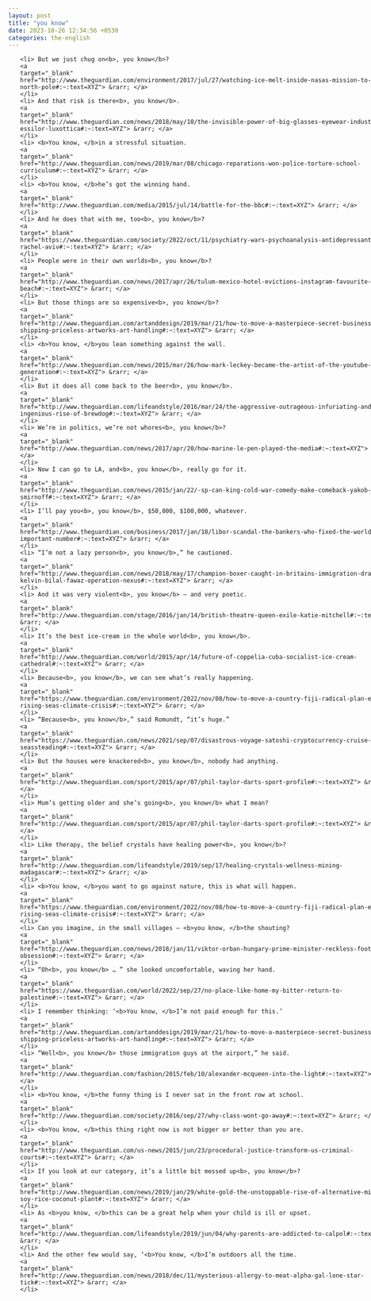 ```yaml
---
layout: post
title: "you know"
date: 2023-10-26 12:34:56 +0530
categories: the-english
---
```

<style>
@media only screen and (min-width: 768px) {
    ol {
        width: 768px;
        margin: 0 auto;
    }
  }
ol li {
    font-size: 18px;
    line-height: 1.5;
    padding-bottom: 8px;
}
</style>
<ol>

    <li> But we just chug on<b>, you know</b>?
    <a 
    target="_blank" 
    href="http://www.theguardian.com/environment/2017/jul/27/watching-ice-melt-inside-nasas-mission-to-the-north-pole#:~:text=XYZ"> &rarr; </a>
    </li>
    <li> And that risk is there<b>, you know</b>.
    <a 
    target="_blank" 
    href="http://www.theguardian.com/news/2018/may/10/the-invisible-power-of-big-glasses-eyewear-industry-essilor-luxottica#:~:text=XYZ"> &rarr; </a>
    </li>
    <li> <b>You know, </b>in a stressful situation.
    <a 
    target="_blank" 
    href="http://www.theguardian.com/news/2019/mar/08/chicago-reparations-won-police-torture-school-curriculum#:~:text=XYZ"> &rarr; </a>
    </li>
    <li> <b>You know, </b>he’s got the winning hand.
    <a 
    target="_blank" 
    href="http://www.theguardian.com/media/2015/jul/14/battle-for-the-bbc#:~:text=XYZ"> &rarr; </a>
    </li>
    <li> And he does that with me, too<b>, you know</b>?
    <a 
    target="_blank" 
    href="https://www.theguardian.com/society/2022/oct/11/psychiatry-wars-psychoanalysis-antidepressants-rachel-aviv#:~:text=XYZ"> &rarr; </a>
    </li>
    <li> People were in their own worlds<b>, you know</b>?
    <a 
    target="_blank" 
    href="http://www.theguardian.com/news/2017/apr/26/tulum-mexico-hotel-evictions-instagram-favourite-beach#:~:text=XYZ"> &rarr; </a>
    </li>
    <li> But those things are so expensive<b>, you know</b>?
    <a 
    target="_blank" 
    href="http://www.theguardian.com/artanddesign/2019/mar/21/how-to-move-a-masterpiece-secret-business-shipping-priceless-artworks-art-handling#:~:text=XYZ"> &rarr; </a>
    </li>
    <li> <b>You know, </b>you lean something against the wall.
    <a 
    target="_blank" 
    href="http://www.theguardian.com/news/2015/mar/26/how-mark-leckey-became-the-artist-of-the-youtube-generation#:~:text=XYZ"> &rarr; </a>
    </li>
    <li> But it does all come back to the beer<b>, you know</b>.
    <a 
    target="_blank" 
    href="http://www.theguardian.com/lifeandstyle/2016/mar/24/the-aggressive-outrageous-infuriating-and-ingenious-rise-of-brewdog#:~:text=XYZ"> &rarr; </a>
    </li>
    <li> We’re in politics, we’re not whores<b>, you know</b>?
    <a 
    target="_blank" 
    href="http://www.theguardian.com/news/2017/apr/20/how-marine-le-pen-played-the-media#:~:text=XYZ"> &rarr; </a>
    </li>
    <li> Now I can go to LA, and<b>, you know</b>, really go for it.
    <a 
    target="_blank" 
    href="http://www.theguardian.com/news/2015/jan/22/-sp-can-king-cold-war-comedy-make-comeback-yakob-smirnoff#:~:text=XYZ"> &rarr; </a>
    </li>
    <li> I’ll pay you<b>, you know</b>, $50,000, $100,000, whatever.
    <a 
    target="_blank" 
    href="http://www.theguardian.com/business/2017/jan/18/libor-scandal-the-bankers-who-fixed-the-worlds-most-important-number#:~:text=XYZ"> &rarr; </a>
    </li>
    <li> “I’m not a lazy person<b>, you know</b>,” he cautioned.
    <a 
    target="_blank" 
    href="http://www.theguardian.com/news/2018/may/17/champion-boxer-caught-in-britains-immigration-dragnet-kelvin-bilal-fawaz-operation-nexus#:~:text=XYZ"> &rarr; </a>
    </li>
    <li> And it was very violent<b>, you know</b> – and very poetic.
    <a 
    target="_blank" 
    href="http://www.theguardian.com/stage/2016/jan/14/british-theatre-queen-exile-katie-mitchell#:~:text=XYZ"> &rarr; </a>
    </li>
    <li> It’s the best ice-cream in the whole world<b>, you know</b>.
    <a 
    target="_blank" 
    href="http://www.theguardian.com/world/2015/apr/14/future-of-coppelia-cuba-socialist-ice-cream-cathedral#:~:text=XYZ"> &rarr; </a>
    </li>
    <li> Because<b>, you know</b>, we can see what’s really happening.
    <a 
    target="_blank" 
    href="https://www.theguardian.com/environment/2022/nov/08/how-to-move-a-country-fiji-radical-plan-escape-rising-seas-climate-crisis#:~:text=XYZ"> &rarr; </a>
    </li>
    <li> “Because<b>, you know</b>,” said Romundt, “it’s huge.”
    <a 
    target="_blank" 
    href="https://www.theguardian.com/news/2021/sep/07/disastrous-voyage-satoshi-cryptocurrency-cruise-ship-seassteading#:~:text=XYZ"> &rarr; </a>
    </li>
    <li> But the houses were knackered<b>, you know</b>, nobody had anything.
    <a 
    target="_blank" 
    href="http://www.theguardian.com/sport/2015/apr/07/phil-taylor-darts-sport-profile#:~:text=XYZ"> &rarr; </a>
    </li>
    <li> Mum’s getting older and she’s going<b>, you know</b> what I mean?
    <a 
    target="_blank" 
    href="http://www.theguardian.com/sport/2015/apr/07/phil-taylor-darts-sport-profile#:~:text=XYZ"> &rarr; </a>
    </li>
    <li> Like therapy, the belief crystals have healing power<b>, you know</b>?
    <a 
    target="_blank" 
    href="http://www.theguardian.com/lifeandstyle/2019/sep/17/healing-crystals-wellness-mining-madagascar#:~:text=XYZ"> &rarr; </a>
    </li>
    <li> <b>You know, </b>you want to go against nature, this is what will happen.
    <a 
    target="_blank" 
    href="https://www.theguardian.com/environment/2022/nov/08/how-to-move-a-country-fiji-radical-plan-escape-rising-seas-climate-crisis#:~:text=XYZ"> &rarr; </a>
    </li>
    <li> Can you imagine, in the small villages – <b>you know, </b>the shouting?
    <a 
    target="_blank" 
    href="http://www.theguardian.com/news/2018/jan/11/viktor-orban-hungary-prime-minister-reckless-football-obsession#:~:text=XYZ"> &rarr; </a>
    </li>
    <li> “Oh<b>, you know</b> … ” she looked uncomfortable, waving her hand.
    <a 
    target="_blank" 
    href="https://www.theguardian.com/world/2022/sep/27/no-place-like-home-my-bitter-return-to-palestine#:~:text=XYZ"> &rarr; </a>
    </li>
    <li> I remember thinking: ‘<b>You know, </b>I’m not paid enough for this.’
    <a 
    target="_blank" 
    href="http://www.theguardian.com/artanddesign/2019/mar/21/how-to-move-a-masterpiece-secret-business-shipping-priceless-artworks-art-handling#:~:text=XYZ"> &rarr; </a>
    </li>
    <li> “Well<b>, you know</b> those immigration guys at the airport,” he said.
    <a 
    target="_blank" 
    href="http://www.theguardian.com/fashion/2015/feb/10/alexander-mcqueen-into-the-light#:~:text=XYZ"> &rarr; </a>
    </li>
    <li> <b>You know, </b>the funny thing is I never sat in the front row at school.
    <a 
    target="_blank" 
    href="http://www.theguardian.com/society/2016/sep/27/why-class-wont-go-away#:~:text=XYZ"> &rarr; </a>
    </li>
    <li> <b>You know, </b>this thing right now is not bigger or better than you are.
    <a 
    target="_blank" 
    href="http://www.theguardian.com/us-news/2015/jun/23/procedural-justice-transform-us-criminal-courts#:~:text=XYZ"> &rarr; </a>
    </li>
    <li> If you look at our category, it’s a little bit messed up<b>, you know</b>?
    <a 
    target="_blank" 
    href="http://www.theguardian.com/news/2019/jan/29/white-gold-the-unstoppable-rise-of-alternative-milks-oat-soy-rice-coconut-plant#:~:text=XYZ"> &rarr; </a>
    </li>
    <li> As <b>you know, </b>this can be a great help when your child is ill or upset.
    <a 
    target="_blank" 
    href="http://www.theguardian.com/lifeandstyle/2019/jun/04/why-parents-are-addicted-to-calpol#:~:text=XYZ"> &rarr; </a>
    </li>
    <li> And the other few would say, ‘<b>You know, </b>I’m outdoors all the time.
    <a 
    target="_blank" 
    href="http://www.theguardian.com/news/2018/dec/11/mysterious-allergy-to-meat-alpha-gal-lone-star-tick#:~:text=XYZ"> &rarr; </a>
    </li>